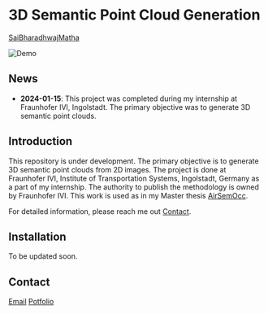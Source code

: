 # **3D Semantic Point Cloud Generation**

[SaiBharadhwajMatha](https://bharadhwajsaimatha.github.io/portfolio/)

![Demo](assets/demo.gif)

## News

- **2024-01-15**: This project was completed during my internship at Fraunhofer IVI, Ingolstadt. The primary objective was to generate 3D semantic point clouds.

## Introduction

This repository is under development. The primary objective is to generate 3D semantic point clouds from 2D images. The project is done at Fraunhofer IVI, Institute of Transportation Systems, Ingolstadt, Germany as a part of my internship. The authority to publish the methodology is owned by Fraunhofer IVI. This work is used as in my Master thesis [AirSemOcc](https://github.com/Bharadhwajsaimatha/AirSemOcc-Semantic-Occupancy-Project-for-UAS).

For detailed information, please reach me out [Contact](#contact).

## Installation

To be updated soon.

## Contact

[Email](mailto:bharadhwaj2299@gmail.com)
[Potfolio](https://bharadhwajsaimatha.github.io/portfolio/)